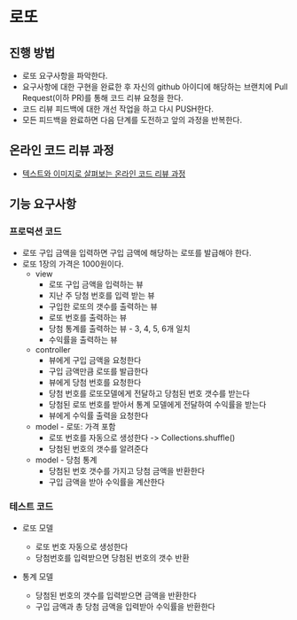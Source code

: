 # 로또
## 진행 방법
* 로또 요구사항을 파악한다.
* 요구사항에 대한 구현을 완료한 후 자신의 github 아이디에 해당하는 브랜치에 Pull Request(이하 PR)를 통해 코드 리뷰 요청을 한다.
* 코드 리뷰 피드백에 대한 개선 작업을 하고 다시 PUSH한다.
* 모든 피드백을 완료하면 다음 단계를 도전하고 앞의 과정을 반복한다.

## 온라인 코드 리뷰 과정
* [텍스트와 이미지로 살펴보는 온라인 코드 리뷰 과정](https://github.com/next-step/nextstep-docs/tree/master/codereview)

## 기능 요구사항
### 프로덕션 코드
* 로또 구입 금액을 입력하면 구입 금액에 해당하는 로또를 발급해야 한다.
* 로또 1장의 가격은 1000원이다.
	* view
		* 로또 구입 금액을 입력하는 뷰
		* 지난 주 당첨 번호를 입력 받는 뷰
		* 구입한 로또의 갯수를 출력하는 뷰
		* 로또 번호를 출력하는 뷰
		* 당첨 통계를 출력하는 뷰 - 3, 4, 5, 6개 일치
		* 수익률을 출력하는 뷰
	* controller
		* 뷰에게 구입 금액을 요청한다
		* 구입 금액만큼 로또를 발급한다
		* 뷰에게 당첨 번호를 요청한다
		* 당첨 번호를 로또모델에게 전달하고 당첨된 번호 갯수를 받는다
		* 당첨된 로또 번호를 받아서 통계 모델에게 전달하여 수익률을 받는다
		* 뷰에게 수익률 출력을 요청한다
	* model - 로또: 가격 포함
		* 로또 번호를 자동으로 생성한다 -> Collections.shuffle()
		* 당첨된 번호의 갯수를 알려준다
	* model - 당첨 통계
		* 당첨된 번호 갯수를 가지고 당첨 금액을 반환한다
		* 구입 금액을 받아 수익률을 계산한다

### 테스트 코드
* 로또 모델
	* 로또 번호 자동으로 생성한다
	* 당첨번호를 입력받으면 당첨된 번호의 갯수 반환

* 통계 모델
	* 당첨된 번호의 갯수를 입력받으면 금액을 반환한다
	* 구입 금액과 총 당첨 금액을 입력받아 수익률을 반환한다